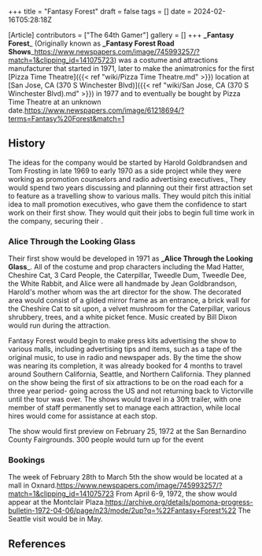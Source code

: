 +++
title = "Fantasy Forest"
draft = false
tags = []
date = 2024-02-16T05:28:18Z

[Article]
contributors = ["The 64th Gamer"]
gallery = []
+++
**_Fantasy Forest**_ (Originally known as **_Fantasy Forest Road Shows**_<ref>https://www.newspapers.com/image/745993257/?match=1&clipping_id=141075723</ref>) was a costume and attractions manufacturer that started in 1971, later to make the animatronics for the first [Pizza Time Theatre]({{< ref "wiki/Pizza Time Theatre.md" >}}) location at [San Jose, CA (370 S Winchester Blvd)]({{< ref "wiki/San Jose, CA (370 S Winchester Blvd).md" >}}) in 1977 and to eventually be bought by Pizza Time Theatre at an unknown date.<ref name=':0'>https://www.newspapers.com/image/61218694/?terms=Fantasy%20Forest&match=1</ref>

## History ##
The ideas for the company would be started by Harold Goldbrandsen and Tom Frosting in late 1969 to early 1970 as a side project while they were working as promotion counselors and radio advertising executives., They would spend two years discussing and planning out their first attraction set to feature as a travelling show to various malls. They would pitch this initial idea to mall promotion executives, who gave them the confidence to start work on their first show. They would quit their jobs to begin full time work in the company, securing their .<ref name=':0' />


### Alice Through the Looking Glass ###
Their first show would be developed in 1971 as **_Alice Through the Looking Glass**_. All of the costume and prop characters including the Mad Hatter, Cheshire Cat, 3 Card People, the Caterpillar, Tweedle Dum, Tweedle Dee, the White Rabbit, and Alice were all handmade by Jean Goldbrandson, Harold's mother whom was the art director for the show. The decorated area would consist of a gilded mirror frame as an entrance, a brick wall for the Cheshire Cat to sit upon, a velvet mushroom for the Caterpillar, various shrubbery, trees, and a white picket fence. Music created by Bill Dixon would run during the attraction.<ref name=':0' />

Fantasy Forest would begin to make press kits advertising the show to various malls, including advertising tips and items, such as a tape of the original music, to use in radio and newspaper ads. By the time the show was nearing its completion, it was already booked for 4 months to travel around Southern California, Seattle, and Northern California. They planned on the show being the first of six attractions to be on the road each for a three year period- going across the US and not returning back to Victorville until the tour was over. The shows would travel in a 30ft trailer, with one member of staff permanently set to manage each attraction, while local hires would come for assistance at each stop.<ref name=':0' />

The show would first preview on February 25, 1972 at the San Bernardino County Fairgrounds. 300 people would turn up for the event

### Bookings ###
The week of February 28th to March 5th the show would be located at a mall in Oxnard.<ref name=':1'>https://www.newspapers.com/image/745993257/?match=1&clipping_id=141075723</ref> From April 6-9, 1972, the show would appear at the Montclair Plaza.<ref>https://archive.org/details/pomona-progress-bulletin-1972-04-06/page/n23/mode/2up?q=%22Fantasy+Forest%22</ref> The Seattle visit would be in May.<ref name=':1' />

## References ##